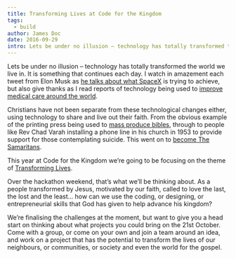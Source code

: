 ```yaml
---
title: Transforming Lives at Code for the Kingdom
tags:
  - build
author: James Doc
date: 2016-09-29
intro: Lets be under no illusion – technology has totally transformed the world we live in. It is something that continues each day…
---
```


Lets be under no illusion – technology has totally transformed the world we live in. It is something that continues each day. I watch in amazement each tweet from Elon Musk as [he talks about what SpaceX](https://twitter.com/elonmusk/status/776939304140414976) is trying to achieve, but also give thanks as I read reports of technology being used to [improve medical care around the world](http://www.bbc.co.uk/news/business-37406230).

Christians have not been separate from these technological changes either, using technology to share and live out their faith. From the obvious example of the printing press being used to [mass produce bibles](http://www.gutenberg-bible.com/history.html), through to people like Rev Chad Varah installing a phone line in his church in 1953 to provide support for those contemplating suicide. This went on to [become The Samaritans](http://www.samaritans.org/about-us/history-samaritans/how-and-why-i-started-samaritans-chad-varah).

This year at Code for the Kingdom we’re going to be focusing on the theme of [Transforming Lives](https://www.eventbrite.co.uk/e/code-for-the-kingdom-2016-london-tickets-26399670124).

Over the hackathon weekend, that’s what we’ll be thinking about. As a people transformed by Jesus, motivated by our faith, called to love the last, the lost and the least… how can we use the coding, or designing, or entrepreneurial skills that God has given to help advance his kingdom?

We’re finalising the challenges at the moment, but want to give you a head start on thinking about what projects you could bring on the 21st October. Come with a group, or come on your own and join a team around an idea, and work on a project that has the potential to transform the lives of our neighbours, or communities, or society and even the world for the gospel.
